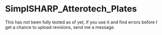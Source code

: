 # SimplSHARP_Atterotech_Plates

This has not been fully tested as of yet, if you use it and find errors before I get a chance to upload revisions, send me a message. 
